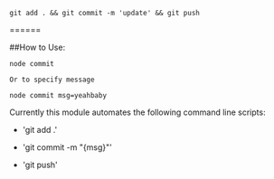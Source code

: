 ```
git add . && git commit -m 'update' && git push
```
======

##How to Use:

```
node commit

Or to specify message

node commit msg=yeahbaby
```

Currently this module automates the following command line scripts:

- 'git add .'

- 'git commit -m "{msg}"'

- 'git push'

